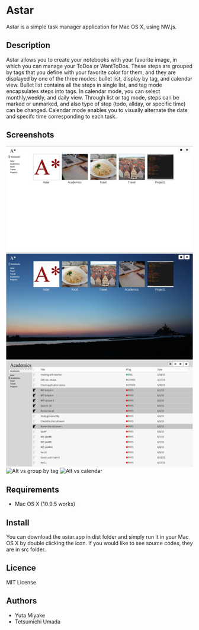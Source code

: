 # Astar
Astar is a simple task manager application for Mac OS X, using NW.js.

## Description
Astar allows you to create your notebooks with your favorite image, in which you can manage your ToDos or WantToDos. These steps are grouped by tags that you define with your favorite color for them, and they are displayed by one of the three modes: bullet list, display by tag, and calendar view. Bullet list contains all the steps in single list, and tag mode encapsulates steps into tags. In calendar mode, you can select monthly,weekly, and daily view. Through list or tag mode, steps can be marked or unmarked, and also type of step (todo, allday, or specific time) can be changed. Calendar mode enables you to visually alternate the date and specifc time corresponding to each task.

## Screenshots
![Alt notebooks](/screenshots/screenshot1.png "notebooks")
![Alt vs custom background](/screenshots/screenshot2.png "custom background")
![Alt bullet list](/screenshots/screenshot3.png "bullet list")
![Alt vs group by tag](/screenshots/screenshot4.png "group by tag")
![Alt vs calendar](/screenshots/screenshot5.png "calendar")

## Requirements
* Mac OS X (10.9.5 works)

## Install
You can download the astar.app in dist folder and simply run it in your Mac OS X by double clicking the icon. If you would like to see source codes, they are in src folder.

## Licence
MIT License

## Authors
* Yuta Miyake
* Tetsumichi Umada